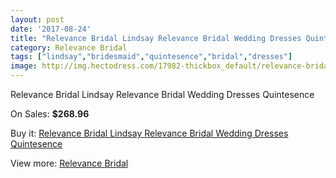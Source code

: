 ```yaml
---
layout: post
date: '2017-08-24'
title: "Relevance Bridal Lindsay Relevance Bridal Wedding Dresses Quintesence"
category: Relevance Bridal
tags: ["lindsay","bridesmaid","quintesence","bridal","dresses"]
image: http://img.hectodress.com/17982-thickbox_default/relevance-bridal-lindsay-relevance-bridal-wedding-dresses-quintesence.jpg
---
```

Relevance Bridal Lindsay Relevance Bridal Wedding Dresses Quintesence

On Sales: **$268.96**
<a href="https://www.hectodress.com/relevance-bridal/8473-relevance-bridal-lindsay-relevance-bridal-wedding-dresses-quintesence.html"><amp-img layout="responsive" width="600" height="600" src="//img.hectodress.com/17982-thickbox_default/relevance-bridal-lindsay-relevance-bridal-wedding-dresses-quintesence.jpg" alt="Relevance Bridal Lindsay Relevance Bridal Wedding Dresses Quintesence 0" /></a>
<a href="https://www.hectodress.com/relevance-bridal/8473-relevance-bridal-lindsay-relevance-bridal-wedding-dresses-quintesence.html"><amp-img layout="responsive" width="600" height="600" src="//img.hectodress.com/17983-thickbox_default/relevance-bridal-lindsay-relevance-bridal-wedding-dresses-quintesence.jpg" alt="Relevance Bridal Lindsay Relevance Bridal Wedding Dresses Quintesence 1" /></a>

Buy it: [Relevance Bridal Lindsay Relevance Bridal Wedding Dresses Quintesence](https://www.hectodress.com/relevance-bridal/8473-relevance-bridal-lindsay-relevance-bridal-wedding-dresses-quintesence.html "Relevance Bridal Lindsay Relevance Bridal Wedding Dresses Quintesence")

View more: [Relevance Bridal](https://www.hectodress.com/143-relevance-bridal "Relevance Bridal")